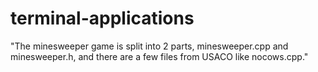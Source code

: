 # terminal-applications
"The minesweeper game is split into 2 parts, minesweeper.cpp and minesweeper.h, and there are a few files from USACO like nocows.cpp."

